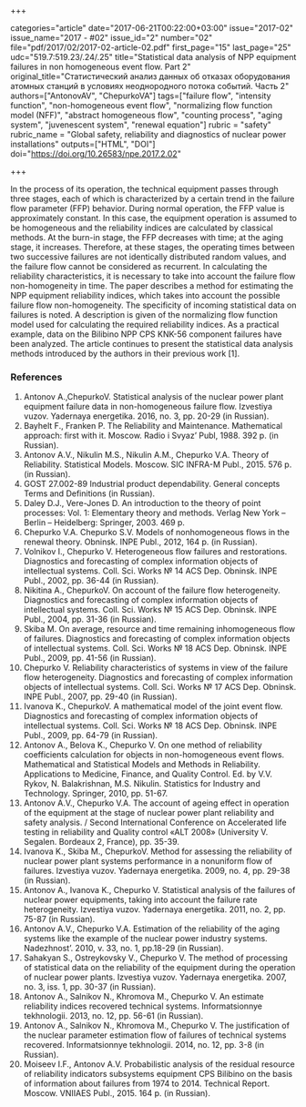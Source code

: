 +++

categories="article"
date="2017-06-21T00:22:00+03:00"
issue="2017-02"
issue_name="2017 - #02"
issue_id="2"
number="02"
file="pdf/2017/02/2017-02-article-02.pdf"
first_page="15"
last_page="25"
udc="519.7:519.23/.24/.25"
title="Statistical data analysis of NPP equipment failures in non homogeneous event flow. Part 2"
original_title="Статистический анализ данных об отказах оборудования атомных станций в условиях неоднородного потока событий. Часть 2"
authors=["AntonovAV", "ChepurkoVA"]
tags=["failure flow", "intensity function", "non-homogeneous event flow", "normalizing flow function model (NFF)", "abstract homogeneous flow", "counting process", "aging system", "juvenescent system", "renewal equation"]
rubric = "safety"
rubric_name = "Global safety, reliability and diagnostics of nuclear power installations"
outputs=["HTML", "DOI"]
doi="https://doi.org/10.26583/npe.2017.2.02"

+++

In the process of its operation, the technical equipment passes through three stages, each of which is characterized by a certain trend in the failure flow parameter (FFP) behavior. During normal operation, the FFP value is approximately constant. In this case, the equipment operation is assumed to be homogeneous and the reliability indices are calculated by classical methods. At the burn-in stage, the FFP decreases with time; at the aging stage, it increases. Therefore, at these stages, the operating times between two successive failures are not identically distributed random values, and the failure flow cannot be considered as recurrent. In calculating the reliability characteristics, it is necessary to take into account the failure flow non-homogeneity in time. The paper describes a method for estimating the NPP equipment reliability indices, which takes into account the possible failure flow non-homogeneity. The specificity of incoming statistical data on failures is noted. A description is given of the normalizing flow function model used for calculating the required reliability indices. As a practical example, data on the Bilibino NPP CPS KNK-56 component failures have been analyzed. The article continues to present the statistical data analysis methods introduced by the authors in their previous work [1].

### References

1. Antonov A.,ChepurkoV. Statistical analysis of the nuclear power plant equipment failure data in non-homogeneous failure flow. Izvestiya vuzov. Yadernaya energetika. 2016, no. 3, pp. 20-29 (in Russian).
2. Bayhelt F., Franken P. The Reliability and Maintenance. Mathematical approach: first with it. Moscow. Radio i Svyaz’ Publ, 1988. 392 p. (in Russian).
3. Antonov A.V., Nikulin M.S., Nikulin A.M., Chepurko V.A. Theory of Reliability. Statistical Models. Moscow. SIC INFRA-M Publ., 2015. 576 p. (in Russian).
4. GOST 27.002-89 Industrial product dependability. General concepts Terms and Definitions (in Russian).
5. Daley D.J., Vere-Jones D. An introduction to the theory of point processes: Vol. 1: Elementary theory and methods. Verlag New York – Berlin – Heidelberg: Springer, 2003. 469 p.
6. Chepurko V.A. Chepurko S.V. Models of nonhomogeneous flows in the renewal theory. Obninsk. INPE Publ., 2012, 164 p. (in Russian).
7. Volnikov I., Chepurko V. Heterogeneous flow failures and restorations. Diagnostics and forecasting of complex information objects of intellectual systems. Coll. Sci. Works № 14 ACS Dep. Obninsk. INPE Publ., 2002, pp. 36-44 (in Russian).
8. Nikitina A., ChepurkoV. On account of the failure flow heterogeneity. Diagnostics and forecasting of complex information objects of intellectual systems. Coll. Sci. Works № 15 ACS Dep. Obninsk. INPE Publ., 2004, pp. 31-36 (in Russian).
9. Skiba M. On average, resource and time remaining inhomogeneous flow of failures. Diagnostics and forecasting of complex information objects of intellectual systems. Coll. Sci. Works № 18 ACS Dep. Obninsk. INPE Publ., 2009, pp. 41-56 (in Russian).
10. Chepurko V. Reliability characteristics of systems in view of the failure flow heterogeneity. Diagnostics and forecasting of complex information objects of intellectual systems. Coll. Sci. Works № 17 ACS Dep. Obninsk. INPE Publ., 2007, pp. 29-40 (in Russian).
11. Ivanova K., ChepurkoV. A mathematical model of the joint event flow. Diagnostics and forecasting of complex information objects of intellectual systems. Coll. Sci. Works № 18 ACS Dep. Obninsk. INPE Publ., 2009, pp. 64-79 (in Russian).
12. Antonov A., Belova K., Chepurko V. On one method of reliability coefficients calculation for objects in non-homogeneous event flows. Mathematical and Statistical Models and Methods in Reliability. Applications to Medicine, Finance, and Quality Control. Ed. by V.V. Rykov, N. Balakrishnan, M.S. Nikulin. Statistics for Industry and Technology. Springer, 2010, pp. 51-67.
13. Antonov A.V., Chepurko V.A. The account of ageing effect in operation of the equipment at the stage of nuclear power plant reliability and safety analysis. / Second International Conference on Accelerated life testing in reliability and Quality control «ALT 2008» (University V. Segalen. Bordeaux 2, France), pp. 35-39.
14. Ivanova K., Skiba M., ChepurkoV. Method for assessing the reliability of nuclear power plant systems performance in a nonuniform flow of failures. Izvestiya vuzov. Yadernaya energetika. 2009, no. 4, pp. 29-38 (in Russian).
15. Antonov A., Ivanova K., Chepurko V. Statistical analysis of the failures of nuclear power equipments, taking into account the failure rate heterogeneity. Izvestiya vuzov. Yadernaya energetika. 2011, no. 2, pp. 75-87 (in Russian).
16. Antonov A.V., Chepurko V.A. Estimation of the reliability of the aging systems like the example of the nuclear power industry systems. Nadezhnost’. 2010, v. 33, no. 1, pp.18-29 (in Russian).
17. Sahakyan S., Ostreykovsky V., Chepurko V. The method of processing of statistical data on the reliability of the equipment during the operation of nuclear power plants. Izvestiya vuzov. Yadernaya energetika. 2007, no. 3, iss. 1, pp. 30-37 (in Russian).
18. Antonov A., Salnikov N., Khromova M., Chepurko V. An estimate reliability indices recovered technical systems. Informatsionnye tekhnologii. 2013, no. 12, pp. 56-61 (in Russian).
19. Antonov A., Salnikov N., Khromova M., Chepurko V. The justification of the nuclear parameter estimation flow of failures of technical systems recovered. Informatsionnye tekhnologii. 2014, no. 12, pp. 3-8 (in Russian).
20. Moiseev I.F., Antonov A.V. Probabilistic analysis of the residual resource of reliability indicators subsystems equipment CPS Bilibino on the basis of information about failures from 1974 to 2014. Technical Report. Moscow. VNIIAES Publ., 2015. 164 p. (in Russian).